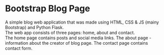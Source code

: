 # Bootstrap Blog Page  
A simple blog web application that was made using HTML, CSS & JS (mainy Bootstrap) and Python Flask.  
The web app consists of three pages: home, about and contact.  
The home page contains posts and social media links. The about page - information about the creator of blog page. The contact page contains contact form.   
